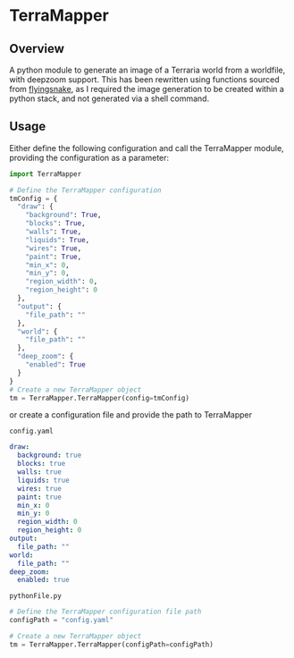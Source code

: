 # TerraMapper

## Overview

A python module to generate an image of a Terraria world from a worldfile, with deepzoom support. This has been rewritten using functions sourced from [flyingsnake](https://github.com/Steffo99/flyingsnake), as I required the image generation to be created within a python stack, and not generated via a shell command. 

## Usage

Either define the following configuration and call the TerraMapper module, providing the configuration as a parameter:

```python
import TerraMapper

# Define the TerraMapper configuration
tmConfig = {
  "draw": {
    "background": True,
    "blocks": True,
    "walls": True,
    "liquids": True,
    "wires": True,
    "paint": True,
    "min_x": 0,
    "min_y": 0,
    "region_width": 0,
    "region_height": 0
  },
  "output": {
    "file_path": ""
  },
  "world": {
    "file_path": ""
  },
  "deep_zoom": {
    "enabled": True
  }
}
# Create a new TerraMapper object
tm = TerraMapper.TerraMapper(config=tmConfig)
```

or create a configuration file and provide the path to TerraMapper

`config.yaml`

```yaml
draw:
  background: true
  blocks: true
  walls: true
  liquids: true
  wires: true
  paint: true
  min_x: 0
  min_y: 0
  region_width: 0
  region_height: 0
output:
  file_path: ""
world:
  file_path: ""
deep_zoom: 
  enabled: true
```

`pythonFile.py`
```python
# Define the TerraMapper configuration file path
configPath = "config.yaml"

# Create a new TerraMapper object
tm = TerraMapper.TerraMapper(configPath=configPath)
```